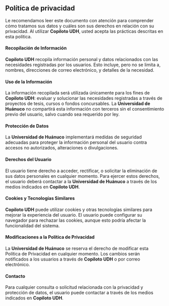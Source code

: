## Política de privacidad
Le recomendamos leer este documento con atención para comprender cómo tratamos sus datos y cuáles son sus derechos en relación con su privacidad. Al utilizar **Copiloto UDH**, usted acepta las prácticas descritas en esta política.

#### Recopilación de Información
**Copiloto UDH** recopila información personal y datos relacionados con las necesidades registradas por los usuarios. Esto incluye, pero no se limita a, nombres, direcciones de correo electrónico, y detalles de la necesidad.

#### Uso de la Información
La información recopilada será utilizada únicamente para los fines de **Copiloto UDH**: evaluar y solucionar las necesidades registradas a través de proyectos de tesis, cursos o fondos concursables. La **Universidad de Huánuco** no compartirá esta información con terceros sin el consentimiento previo del usuario, salvo cuando sea requerido por ley.

#### Protección de Datos
La **Universidad de Huánuco** implementará medidas de seguridad adecuadas para proteger la información personal del usuario contra accesos no autorizados, alteraciones o divulgaciones.

#### Derechos del Usuario
El usuario tiene derecho a acceder, rectificar, o solicitar la eliminación de sus datos personales en cualquier momento. Para ejercer estos derechos, el usuario deberá contactar a la **Universidad de Huánuco** a través de los medios indicados en **Copiloto UDH**.

#### Cookies y Tecnologías Similares
**Copiloto UDH** puede utilizar cookies y otras tecnologías similares para mejorar la experiencia del usuario. El usuario puede configurar su navegador para rechazar las cookies, aunque esto podría afectar la funcionalidad del sistema.

#### Modificaciones a la Política de Privacidad
La **Universidad de Huánuco** se reserva el derecho de modificar esta Política de Privacidad en cualquier momento. Los cambios serán notificados a los usuarios a través de **Copiloto UDH** o por correo electrónico.

#### Contacto
Para cualquier consulta o solicitud relacionada con la privacidad y protección de datos, el usuario puede contactar a través de los medios indicados en **Copiloto UDH**.